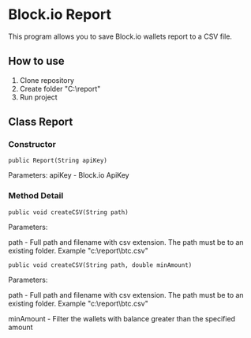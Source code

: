 # Block.io Report

This program allows you to save Block.io wallets report to a CSV file.

## How to use

1. Clone repository
2. Create folder "C:\\report"
3. Run project

## Class Report
### Constructor
```aidl
public Report(String apiKey)
```
Parameters:
apiKey - Block.io ApiKey

### Method Detail
```aidl
public void createCSV(String path)
```
Parameters:

path - Full path and filename with csv extension. The path must be to an existing folder. Example "c:\\report\\btc.csv"

```aidl
public void createCSV(String path, double minAmount)
```
Parameters:

path - Full path and filename with csv extension. The path must be to an existing folder. Example "c:\\report\\btc.csv"

minAmount - Filter the wallets with balance greater than the specified amount